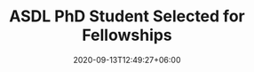 ---
title: "ASDL PhD Student Selected for Fellowships"
date: 2020-09-13T12:49:27+06:00
featureImage: images/allpost/news1.jpg
postImage: images/single-blog/feature-image.jpg
tags: website
categories: blog
---